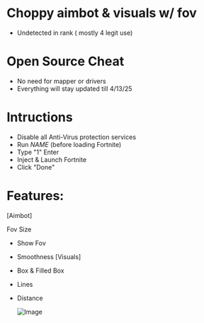 # Choppy aimbot & visuals w/ fov 
- Undetected in rank ( mostly 4 legit use)

# Open Source Cheat
- No need for mapper or drivers
- Everything will stay updated till 4/13/25

# Intructions
- Disable all Anti-Virus protection services
- Run *NAME* (before loading Fortnite) 
- Type "1" Enter
- Inject & Launch Fortnite
- Click "Done" 

# Features:
 [Aimbot]

 Fov Size
- Show Fov
- Smoothness
 [Visuals]

- Box & Filled Box
- Lines
- Distance

  ![Image](https://github.com/user-attachments/assets/8a314bdc-a93c-4ea5-bf47-d600d355b894)
